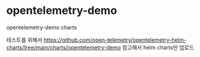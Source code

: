 # opentelemetry-demo
opentelemetry-demo charts

테스트를 위해서 https://github.com/open-telemetry/opentelemetry-helm-charts/tree/main/charts/opentelemetry-demo 참고해서 helm charts만 업로드
